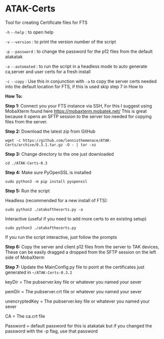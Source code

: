 # ATAK-Certs
Tool for creating Certificate files for FTS

`-h` `--help` : to open help

`-v` `--version` : to print the version number of the script

`-p` `--password` : to change the password for the p12 files from the default atakatak

`-a` `--automated` : to run the script in a headless mode to auto generate ca,server and user certs for a fresh install

`-c` `--copy` : Use this in conjunction with `-a` to copy the server certs needed into the default location for FTS, 
if this is used skip step 7 in How to


**How To:**

**Step 1:**
Connect you your FTS instance via SSH, For this I suggest using MobaXterm found here https://mobaxterm.mobatek.net/ This
is great because it opens an SFTP session to the server too needed for copying files from the server.

**Step 2:**
Download the latest zip from GitHub

`wget -c https://github.com/lennisthemenace/ATAK-Certs/archive/0.3.1.tar.gz -O - | tar -xz`

**Step 3:**
Change directory to the one just downloaded

`cd ./ATAK-Certs-0.3`

**Step 4:**
Make sure PyOpenSSL is installed

`sudo python3 -m pip install pyopenssl`

**Step 5:**
Run the script

Headless (recommended for a new install of FTS):

`sudo python3 ./atakofthecerts.py -a`

Interactive (useful if you need to add more certs to en existing setup)

`sudo python3 ./atakofthecerts.py`

If you run the script interactive, just follow the prompts

**Step 6:**
Copy the server and client p12 files from the server to TAK devices, These can be easily dragged a dropped 
from the SFTP session on the left side of MobaXterm 

**Step 7:**
Update the MainConfig.py file to point at the certificates just generated in `~/ATAK-Certs-0.3.2`

keyDir = The pubserver.key file or whatever you named your sever

pemDir = The pubserver.crt file or whatever you named your sever

unencryptedKey = The pubserver.key file or whatever you named your sever

CA = The ca.crt file

Password = default password for this is atakatak but if you changed the password with the -p flag, use that password